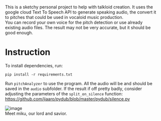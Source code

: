 This is a sketchy personal project to help with talkloid creation. It uses the google cloud Text To Speech API to generate speaking audio, the convert it to pitches that could be used in vocaloid music production. <br>
You can record your own voice for the pitch detection or use already existing audio files. The result may not be very accurate, but it should be good enough.

# Instruction

To install dependencies, run:

``pip install -r requirements.txt``

Run ``pitchAnalyzer`` to use the program. All the audio will be and should be saved in the ``audio`` subfolder. If the result if off pretty badly, consider adjusting the parameters of the 
``split_on_silence`` function: https://github.com/jiaaro/pydub/blob/master/pydub/silence.py


![image](https://github.com/user-attachments/assets/9bd07a02-8d2a-4e18-a84e-1d1f481b42c7) <br>
Meet miku, our lord and savior.


